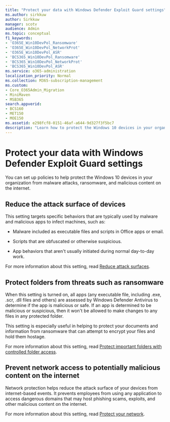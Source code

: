 ```yaml
---
title: "Protect your data with Windows Defender Exploit Guard settings"
ms.author: sirkkuw
author: Sirkkuw
manager: scotv
audience: Admin
ms.topic: conceptual
f1_keywords:
- 'O365E_Win10DevPol_Ransomware'
- 'O365E_Win10DevPol_NetworkProt'
- 'O365E_Win10DevPol_ASR'
- 'BCS365_Win10DevPol_Ransomware'
- 'BCS365_Win10DevPol_NetworkProt'
- 'BCS365_Win10DevPol_ASR'
ms.service: o365-administration
localization_priority: Normal
ms.collection: M365-subscription-management 
ms.custom:
- Core_O365Admin_Migration
- MiniMaven
- MSB365
search.appverid:
- BCS160
- MET150
- MOE150
ms.assetid: e298fcf8-0151-46af-a644-9d327f3f5bc7
description: "Learn how to protect the Windows 10 devices in your organization from malware attacks, ransomware, and malicious content on the internet."
---
```


# Protect your data with Windows Defender Exploit Guard settings

You can set up policies to help protect the Windows 10 devices in your organization from malware attacks, ransomware, and malicious content on the internet.
  
## Reduce the attack surface of devices

This setting targets specific behaviors that are typically used by malware and malicious apps to infect machines, such as:
  
- Malware included as executable files and scripts in Office apps or email.
    
- Scripts that are obfuscated or otherwise suspicious.
    
- App behaviors that aren't usually initiated during normal day-to-day work.
    
For more information about this setting, read [Reduce attack surfaces](https://go.microsoft.com/fwlink/?linkid=870417).
  
## Protect folders from threats such as ransomware

When this setting is turned on, all apps (any executable file, including .exe, .scr, .dll files and others) are assessed by Windows Defender Antivirus to determine if the app is malicious or safe. If an app is determined to be malicious or suspicious, then it won't be allowed to make changes to any files in any protected folder.
  
This setting is especially useful in helping to protect your documents and information from ransomware that can attempt to encrypt your files and hold them hostage.
  
For more information about this setting, read [Protect important folders with controlled folder access](https://go.microsoft.com/fwlink/?linkid=870418).
  
## Prevent network access to potentially malicious content on the internet

Network protection helps reduce the attack surface of your devices from internet-based events. It prevents employees from using any application to access dangerous domains that may host phishing scams, exploits, and other malicious content on the internet.
  
For more information about this setting, read [Protect your network](https://go.microsoft.com/fwlink/?linkid=870419).
  


